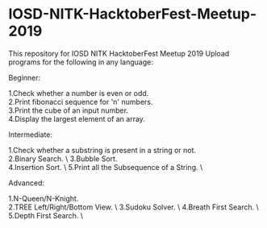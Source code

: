 # IOSD-NITK-HacktoberFest-Meetup-2019
This repository for IOSD NITK HacktoberFest  Meetup 2019
Upload programs for the following in any language:


Beginner:

1.Check whether a number is even or odd. \
2.Print fibonacci sequence for 'n' numbers. \
3.Print the cube of an input number. \
4.Display the largest element of an array.

Intermediate:

1.Check whether a substring is present in a string or not. \
2.Binary Search. \ 
3.Bubble Sort. \
4.Insertion Sort. \ 
5.Print all the Subsequence of a String. \

Advanced:

1.N-Queen/N-Knight. \
2.TREE Left/Right/Bottom View. \ 
3.Sudoku Solver. \ 
4.Breath First Search. \ 
5.Depth First Search. \
